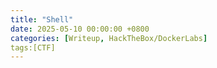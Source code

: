 ```yaml
---
title: "Shell"
date: 2025-05-10 00:00:00 +0800
categories: [Writeup, HackTheBox/DockerLabs]
tags:[CTF]
---
```

